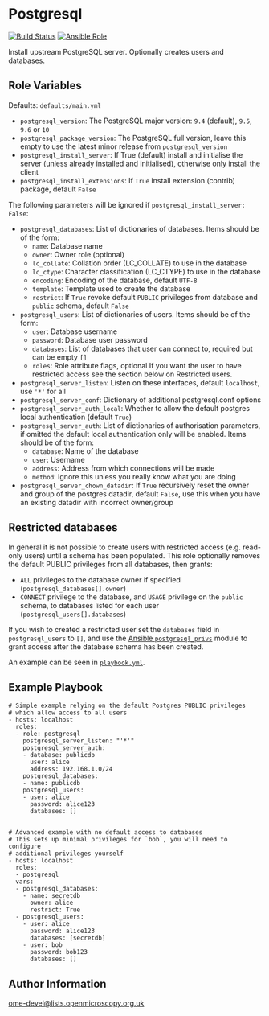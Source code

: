 Postgresql
==========

[![Build Status](https://travis-ci.org/ome/ansible-role-postgresql.svg)](https://travis-ci.org/ome/ansible-role-postgresql)
[![Ansible Role](https://img.shields.io/ansible/role/41080.svg)](https://galaxy.ansible.com/ome/postgresql/)

Install upstream PostgreSQL server.
Optionally creates users and databases.


Role Variables
--------------

Defaults: `defaults/main.yml`

- `postgresql_version`: The PostgreSQL major version: `9.4` (default), `9.5`, `9.6` or `10`
- `postgresql_package_version`: The PostgreSQL full version, leave this empty to use the latest minor release from `postgresql_version`
- `postgresql_install_server`: If True (default) install and initialise the server (unless already installed and initialised), otherwise only install the client
- `postgresql_install_extensions`: If `True` install extension (contrib) package, default `False`

The following parameters will be ignored if `postgresql_install_server: False`:
- `postgresql_databases`: List of dictionaries of databases.
  Items should be of the form:
  - `name`: Database name
  - `owner`: Owner role (optional)
  - `lc_collate`: Collation order (LC_COLLATE) to use in the database
  - `lc_ctype`: Character classification (LC_CTYPE) to use in the database
  - `encoding`: Encoding of the database, default `UTF-8`
  - `template`: Template used to create the database
  - `restrict`: If `True` revoke default `PUBLIC` privileges from database and `public` schema, default `False`
- `postgresql_users`: List of dictionaries of users.
  Items should be of the form:
  - `user`: Database username
  - `password`: Database user password
  - `databases`: List of databases that user can connect to, required but can be empty `[]`
  - `roles`: Role attribute flags, optional
  If you want the user to have restricted access see the section below on Restricted users.
- `postgresql_server_listen`: Listen on these interfaces, default `localhost`, use `'*'` for all
- `postgresql_server_conf`: Dictionary of additional postgresql.conf options
- `postgresql_server_auth_local`: Whether to allow the default postgres local authentication (default `True`)
- `postgresql_server_auth`: List of dictionaries of authorisation parameters, if omitted the default local authentication only will be enabled. Items should be of the form:
  - `database`: Name of the database
  - `user`: Username
  - `address`: Address from which connections will be made
  - `method`: Ignore this unless you really know what you are doing
- `postgresql_server_chown_datadir`: If `True` recursively reset the owner and group of the postgres datadir, default `False`, use this when you have an existing datadir with incorrect owner/group


Restricted databases
--------------------

In general it is not possible to create users with restricted access (e.g. read-only users) until a schema has been populated.
This role optionally removes the default PUBLIC privileges from all databases, then grants:
- `ALL` privileges to the database owner if specified (`postgresql_databases[].owner`)
- `CONNECT` privilege to the database, and `USAGE` privilege on the `public` schema, to databases listed for each user (`postgresql_users[].databases`)

If you wish to created a restricted user set the `databases` field in `postgresql_users` to `[]`, and use the [Ansible `postgresql_privs`](http://docs.ansible.com/ansible/latest/postgresql_privs_module.html) module to grant access after the database schema has been created.

An example can be seen in [`playbook.yml`](playbook.yml).


Example Playbook
----------------

    # Simple example relying on the default Postgres PUBLIC privileges
    # which allow access to all users
    - hosts: localhost
      roles:
      - role: postgresql
        postgresql_server_listen: "'*'"
        postgresql_server_auth:
        - database: publicdb
          user: alice
          address: 192.168.1.0/24
        postgresql_databases:
        - name: publicdb
        postgresql_users:
        - user: alice
          password: alice123
          databases: []


    # Advanced example with no default access to databases
    # This sets up minimal privileges for `bob`, you will need to configure
    # additional privileges yourself
    - hosts: localhost
      roles:
      - postgresql
      vars:
      - postgresql_databases:
        - name: secretdb
          owner: alice
          restrict: True
      - postgresql_users:
        - user: alice
          password: alice123
          databases: [secretdb]
        - user: bob
          password: bob123
          databases: []


Author Information
------------------

ome-devel@lists.openmicroscopy.org.uk
